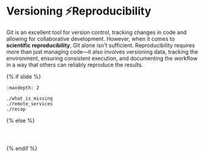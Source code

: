 # Versioning ⚡️Reproducibility

Git is an excellent tool for version control, tracking changes in code and allowing for collaborative development.
However, when it comes to **scientific reproducibility**, Git alone isn't sufficient.
Reproducibility requires more than just managing code—it also involves versioning data, tracking the environment, ensuring consistent execution, and documenting the workflow in a way that others can reliably reproduce the results.

{% if slide %}
<!-- BUILDING THE SLIDES -->
```{toctree}
:maxdepth: 2

./what_is_missing
./remote_services
./recap

```
{% else %}
<!-- BUILDING THE PAGES -->
```{include} ./what_is_missing.md
```
```{include} ./remote_services.md
```
```{include} ./recap.md
```
{% endif %}
